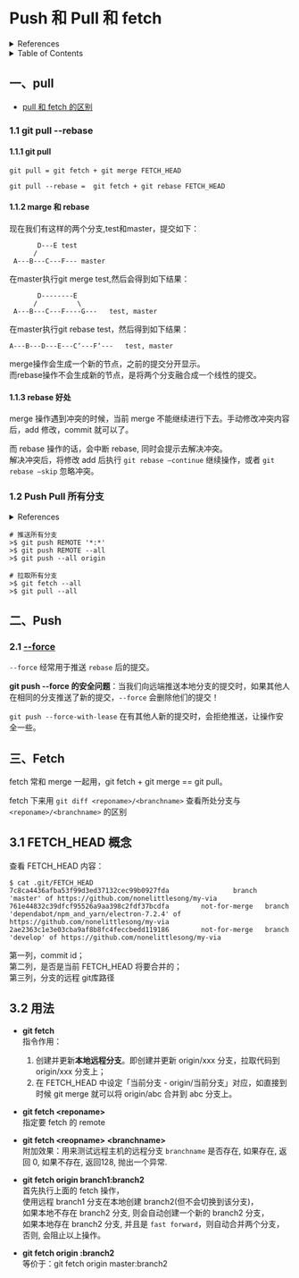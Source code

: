 # Push 和 Pull 和 fetch

<details>
  <summary>References</summary>
  
  - https://blog.csdn.net/mynameislinduan/article/details/82147965  
  - https://blog.csdn.net/wy01272454/article/details/72846365  
  - [git pull --rebase | 简书](https://www.jianshu.com/p/dc367c8dca8e)  
</details>

<details>
  <summary>Table of Contents</summary>
  
  - [--rebase](#一git-pull---rebase)
  - [--all](#二Push-Pull-所有分支)

</details>

## 一、pull

- [pull 和 fetch 的区别](https://blog.csdn.net/hudashi/article/details/7664457)

### 1.1 git pull --rebase

#### 1.1.1 git pull  

```
git pull = git fetch + git merge FETCH_HEAD 

git pull --rebase =  git fetch + git rebase FETCH_HEAD 
```

#### 1.1.2 marge 和 rebase  

现在我们有这样的两个分支,test和master，提交如下：  
```
       D---E test
      /
 A---B---C---F--- master
```
在master执行git merge test,然后会得到如下结果：  
```
       D--------E
      /          \
 A---B---C---F----G---   test, master
```
在master执行git rebase test，然后得到如下结果：  
```
A---B---D---E---C‘---F‘---   test, master
```
merge操作会生成一个新的节点，之前的提交分开显示。  
而rebase操作不会生成新的节点，是将两个分支融合成一个线性的提交。  

#### 1.1.3 rebase 好处

merge 操作遇到冲突的时候，当前 merge 不能继续进行下去。手动修改冲突内容后，add 修改，commit 就可以了。  

而 rebase 操作的话，会中断 rebase, 同时会提示去解决冲突。  
解决冲突后，将修改 add 后执行 `git rebase –continue` 继续操作，或者 `git rebase –skip` 忽略冲突。  

### 1.2 Push Pull 所有分支

<details>
  <summary>References</summary>
  
  - [Set up git to pull and push all branches | stackoverflow ](https://stackoverflow.com/questions/1914579/set-up-git-to-pull-and-push-all-branches)
  - [Push local Git repo to new remote including all branches and tags | stackoverflow](https://stackoverflow.com/questions/6865302/push-local-git-repo-to-new-remote-including-all-branches-and-tags)

</details>

```
# 推送所有分支
>$ git push REMOTE '*:*'
>$ git push REMOTE --all
>$ git push --all origin

# 拉取所有分支
>$ git fetch --all
>$ git pull --all
```

## 二、Push

### 2.1 [--force](https://blog.csdn.net/WPwalter/article/details/80371264)

`--force` 经常用于推送 `rebase` 后的提交。  

**git push --force 的安全问题**：当我们向远端推送本地分支的提交时，如果其他人在相同的分支推送了新的提交，`--force` 会删除他们的提交！  

`git push --force-with-lease` 在有其他人新的提交时，会拒绝推送，让操作安全一些。  

## 三、Fetch

fetch 常和 merge 一起用，git fetch + git merge == git pull。  

fetch 下来用 `git diff <reponame>/<branchname>` 查看所处分支与 `<reponame>/<branchname>` 的区别

## 3.1 FETCH_HEAD 概念

查看 FETCH_HEAD 内容：  
```
$ cat .git/FETCH_HEAD 
7c8ca4436afba53f99d3ed37132cec99b0927fda                branch 'master' of https://github.com/nonelittlesong/my-via
761e44832c39dfcf95526a9aa398c2fdf37bcdfa        not-for-merge   branch 'dependabot/npm_and_yarn/electron-7.2.4' of https://github.com/nonelittlesong/my-via
2ae2363c1e3e03cba9af8b8fc4feccbedd119186        not-for-merge   branch 'develop' of https://github.com/nonelittlesong/my-via
```
第一列，commit id；  
第二列，是否是当前 FETCH_HEAD 将要合并的；  
第三列，分支的远程 git库路径

## 3.2 用法

- **git fetch**  
  指令作用：  
  1. 创建并更新**本地远程分支**。即创建并更新 origin/xxx 分支，拉取代码到 origin/xxx 分支上；  
  2. 在 FETCH_HEAD 中设定「当前分支 - origin/当前分支」对应，如直接到时候 git merge 就可以将 origin/abc 合并到 abc 分支上。  

- **git fetch \<reponame>**  
  指定要 fetch 的 remote  

- **git fetch \<reopname> \<branchname>**  
  附加效果：用来测试远程主机的远程分支 `branchname` 是否存在, 如果存在, 返回 0, 如果不存在, 返回128, 抛出一个异常.  

- **git fetch origin branch1:branch2**  
  首先执行上面的 fetch 操作，  
  使用远程 branch1 分支在本地创建 branch2(但不会切换到该分支)，  
  如果本地不存在 branch2 分支, 则会自动创建一个新的 branch2 分支，  
  如果本地存在 branch2 分支, 并且是 `fast forward`，则自动合并两个分支，否则, 会阻止以上操作。  
  
- **git fetch origin :branch2**  
  等价于：git fetch origin master:branch2  
  
